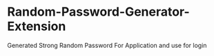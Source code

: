 # Random-Password-Generator-Extension
Generated Strong Random Password For Application and use for login
